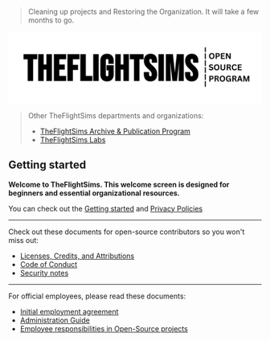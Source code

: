 > Cleaning up projects and Restoring the Organization. It will take a few months to go.

![TheFlightSims Banner](https://github.com/TheFlightSims/.github/blob/main/opening.png?raw=true)

> Other TheFlightSims departments and organizations:
>
> * [TheFlightSims Archive & Publication Program](https://github.com/tfsarchive)
> * [TheFlightSims Labs](https://github.com/tfslabs)

## Getting started

**Welcome to TheFlightSims. This welcome screen is designed for beginners and essential organizational resources.**

You can check out the [Getting started](https://github.com/TheFlightSims/.github/blob/main/guides/Getting%20Started.md) and [Privacy Policies](https://github.com/TheFlightSims/.github/blob/main/guides/Privacy%20Policies.md)

---
Check out these documents for open-source contributors so you won't miss out:

* [Licenses, Credits, and Attributions](https://github.com/TheFlightSims/.github/blob/main/guides/oss/Licenses%2C%20Credits%20and%20Attributions.md)
* [Code of Conduct](https://github.com/TheFlightSims/.github/blob/main/guides/oss/Code%20of%20Conduct.md)
* [Security notes](https://github.com/TheFlightSims/.github/blob/main/guides/oss/SECURITY.md)

---
For official employees, please read these documents:

* [Initial employment agreement](https://github.com/TheFlightSims/.github/blob/main/guides/employee/Initial%20employment%20agreement.md)
* [Administration Guide](https://github.com/TheFlightSims/.github/blob/main/guides/employee/Administration%20Guide.md)
* [Employee responsibilities in Open-Source projects](https://github.com/TheFlightSims/.github/blob/main/guides/employee/Employee%20responsibilities%20in%20Open-Source%20projects.md)
